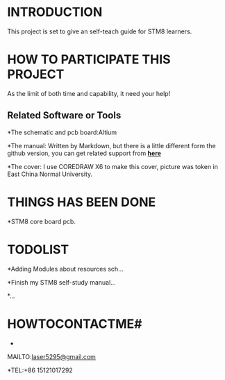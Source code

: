 # INTRODUCTION #
This project is set to give an self-teach guide for STM8 learners.

# HOW TO PARTICIPATE THIS PROJECT #
As the limit of both time and capability, it need your help!

## Related Software or Tools ##
*The schematic and pcb board:Altium

*The manual: Written by Markdown, but there is a little different form the github version, you can get related support from [**here**](http://www.github.com/larrycai/kaiyuanbook)

*The cover: I use COREDRAW X6 to make this cover, picture was token in East China Normal University.
# THINGS HAS BEEN DONE #

*STM8 core board pcb.

# TODOLIST #

*Adding Modules about resources sch...

*Finish my STM8 self-study manual...

*...


# HOWTOCONTACTME#
*
MAILTO:laser5295@gmail.com

*TEL:+86 15121017292




